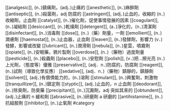 [[analgesic]], (n．)鎮痛劑，(adj．)止痛的 
[[anesthetic]], (n．)麻醉劑 
[[antiseptic]], (n．)殺菌劑，adj 防腐的 
[[astringent]], (adj．)止血的，收縮的 (n．)收縮劑，止血劑 
[[catalyst]], (n．)催化劑，促使事情發展的因素 
[[coagulant]], (n．)凝結劑 
[[desiccant]], (n．)乾燥劑 
[[detergent]], (a．)淨化的，(n．)清潔劑 
[[disinfectant]], (n．)消毒劑 
[[dose]], (n．)（藥）劑量，一劑 
[[emollient]], (n．)潤膚劑 
[[haemostat]], (n．)止血器，止血劑 
[[leaven]], (n．)發酵劑，影響力 (v．)發酵，影響或改變 
[[lubricant]], (n．)潤滑劑 
[[nebula]], (n．)星雲，噴霧劑 
[[opiate]], (n．)安眠藥，鴉片製劑 
[[overdose]], (n．)（藥物）過度劑量 
[[pesticide]], (n．)殺蟲劑 
[[placebo]], (n．)安慰劑 
[[polish]], (v．)把…擦光亮 (n．)上光劑，（態度等）優雅 
[[preservative]], (adj．n．)防腐的，防腐劑 
[[reagent]], (n．)試劑（導致化學反應） 
[[sedative]], (adj．n．)（藥物）鎮靜的，鎮靜劑 
[[solvent]], (adj．)有償債能力的，(n．)溶劑 
[[stimulant]], (n．)興奮劑，刺激物 
[[tranquillizer]], (n．)鎮定劑 
[[styptic]], (adj．)止血的，n 止血劑 
[[deodorant]], (n．)除臭劑，防臭藥 
[[precipitant]], (n．)沉澱劑，adj 突如其來的 
[[obtundent]], (adj．)止痛的 n 緩和劑 
[[abrasive]], (n．)研磨劑 a 研磨的 
[[antihistamine]], (n．)抗組胺劑 
[[inhibitor]], (n．)止氧劑 
#category
